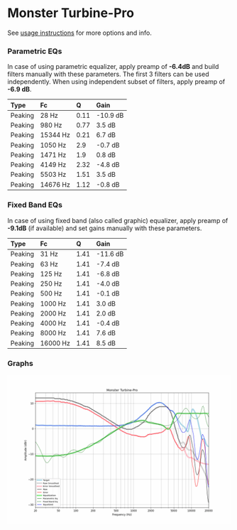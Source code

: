 # Monster Turbine-Pro
See [usage instructions](https://github.com/jaakkopasanen/AutoEq#usage) for more options and info.

### Parametric EQs
In case of using parametric equalizer, apply preamp of **-6.4dB** and build filters manually
with these parameters. The first 3 filters can be used independently.
When using independent subset of filters, apply preamp of **-6.9 dB**.

| Type    | Fc       |    Q | Gain     |
|:--------|:---------|:-----|:---------|
| Peaking | 28 Hz    | 0.11 | -10.9 dB |
| Peaking | 980 Hz   | 0.77 | 3.5 dB   |
| Peaking | 15344 Hz | 0.21 | 6.7 dB   |
| Peaking | 1050 Hz  | 2.9  | -0.7 dB  |
| Peaking | 1471 Hz  | 1.9  | 0.8 dB   |
| Peaking | 4149 Hz  | 2.32 | -4.8 dB  |
| Peaking | 5503 Hz  | 1.51 | 3.5 dB   |
| Peaking | 14676 Hz | 1.12 | -0.8 dB  |

### Fixed Band EQs
In case of using fixed band (also called graphic) equalizer, apply preamp of **-9.1dB**
(if available) and set gains manually with these parameters.

| Type    | Fc       |    Q | Gain     |
|:--------|:---------|:-----|:---------|
| Peaking | 31 Hz    | 1.41 | -11.6 dB |
| Peaking | 63 Hz    | 1.41 | -7.4 dB  |
| Peaking | 125 Hz   | 1.41 | -6.8 dB  |
| Peaking | 250 Hz   | 1.41 | -4.0 dB  |
| Peaking | 500 Hz   | 1.41 | -0.1 dB  |
| Peaking | 1000 Hz  | 1.41 | 3.0 dB   |
| Peaking | 2000 Hz  | 1.41 | 2.0 dB   |
| Peaking | 4000 Hz  | 1.41 | -0.4 dB  |
| Peaking | 8000 Hz  | 1.41 | 7.6 dB   |
| Peaking | 16000 Hz | 1.41 | 8.5 dB   |

### Graphs
![](./Monster%20Turbine-Pro.png)